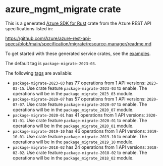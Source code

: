 # azure_mgmt_migrate crate

This is a generated [Azure SDK for Rust](https://github.com/Azure/azure-sdk-for-rust) crate from the Azure REST API specifications listed in:

https://github.com/Azure/azure-rest-api-specs/blob/main/specification/migrate/resource-manager/readme.md

To get started with these generated service crates, see the [examples](https://github.com/Azure/azure-sdk-for-rust/blob/main/services/README.md#examples).

The default tag is `package-migrate-2023-03`.

The following [tags](https://github.com/Azure/azure-sdk-for-rust/blob/main/services/tags.md) are available:

- `package-migrate-2023-03` has 77 operations from 1 API versions: `2023-03-15`. Use crate feature `package-migrate-2023-03` to enable. The operations will be in the `package_migrate_2023_03` module.
- `package-migrate-2020-07` has 57 operations from 1 API versions: `2020-07-07`. Use crate feature `package-migrate-2020-07` to enable. The operations will be in the `package_migrate_2020_07` module.
- `package-migrate-2020-01` has 41 operations from 1 API versions: `2020-01-01`. Use crate feature `package-migrate-2020-01` to enable. The operations will be in the `package_migrate_2020_01` module.
- `package-migrate-2019-10` has 46 operations from 1 API versions: `2019-10-01`. Use crate feature `package-migrate-2019-10` to enable. The operations will be in the `package_migrate_2019_10` module.
- `package-migrate-2018-02` has 24 operations from 1 API versions: `2018-02-02`. Use crate feature `package-migrate-2018-02` to enable. The operations will be in the `package_migrate_2018_02` module.